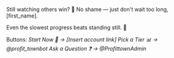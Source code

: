 Still watching others win? 👀
No shame — just don't wait too long, \[first_name\]\.

Even the slowest progress beats standing still\. 🐌

Buttons:
_Start Now 🚀 → \[Insert account link\]_
_Pick a Tier 📊 → @profit_townbot_
_Ask a Question ❓ → @ProfittownAdmin_
